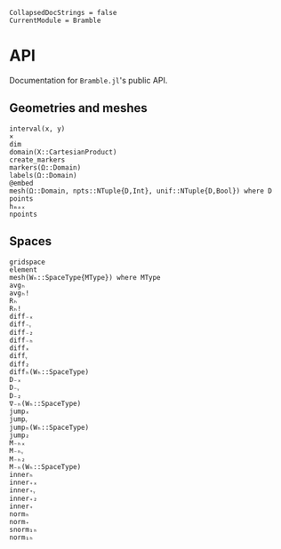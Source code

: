 ```@meta
CollapsedDocStrings = false
CurrentModule = Bramble
```

# API

Documentation for `Bramble.jl`'s public API.

## Geometries and meshes

```@docs
interval(x, y)
×
dim
domain(X::CartesianProduct)
create_markers
markers(Ω::Domain)
labels(Ω::Domain)
@embed
mesh(Ω::Domain, npts::NTuple{D,Int}, unif::NTuple{D,Bool}) where D
points
hₘₐₓ
npoints
```

## Spaces

```@docs
gridspace
element
mesh(Wₕ::SpaceType{MType}) where MType
avgₕ
avgₕ!
Rₕ
Rₕ!
diff₋ₓ
diff₋ᵧ
diff₋₂
diff₋ₕ
diffₓ
diffᵧ
diff₂
diffₕ(Wₕ::SpaceType)
D₋ₓ
D₋ᵧ
D₋₂
∇₋ₕ(Wₕ::SpaceType)
jumpₓ
jumpᵧ
jumpₕ(Wₕ::SpaceType)
jump₂
M₋ₕₓ
M₋ₕᵧ
M₋ₕ₂
M₋ₕ(Wₕ::SpaceType)
innerₕ
inner₊ₓ
inner₊ᵧ
inner₊₂
inner₊
normₕ
norm₊
snorm₁ₕ
norm₁ₕ
```